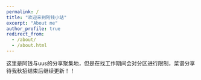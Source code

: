 ```yaml
---
permalink: /
title: "欢迎来到阿钱小站"
excerpt: "About me"
author_profile: true
redirect_from: 
  - /about/
  - /about.html
---
```


这里是阿钱与uus的分享聚集地，但是在找工作期间会对分区进行限制，菜谱分享待我秋招结束后继续更新！！



